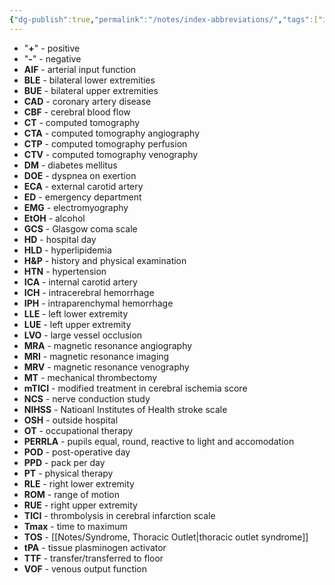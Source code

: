 ```yaml
---
{"dg-publish":true,"permalink":"/notes/index-abbreviations/","tags":["index"],"created":"2023-05-12T20:05:52.000-07:00","updated":"2023-09-01T16:25:04.229-07:00"}
---
```



- "**+**" - positive
- "**-**" - negative
- **AIF** - arterial input function
- **BLE** - bilateral lower extremities
- **BUE** - bilateral upper extremities
- **CAD** - coronary artery disease
- **CBF** - cerebral blood flow
- **CT** - computed tomography
- **CTA** - computed tomography angiography
- **CTP** - computed tomography perfusion
- **CTV** - computed tomography venography
- **DM** - diabetes mellitus
- **DOE** - dyspnea on exertion
- **ECA** - external carotid artery
- **ED** - emergency department
- **EMG** - electromyography
- **EtOH** - alcohol
- **GCS** - Glasgow coma scale
- **HD** - hospital day
- **HLD** - hyperlipidemia
- **H&P** - history and physical examination
- **HTN** - hypertension
- **ICA** - internal carotid artery
- **ICH** - intracerebral hemorrhage
- **IPH** - intraparenchymal hemorrhage
- **LLE** - left lower extremity
- **LUE** - left upper extremity
- **LVO** - large vessel occlusion
- **MRA** - magnetic resonance angiography
- **MRI** - magnetic resonance imaging
- **MRV** - magnetic resonance venography
- **MT** - mechanical thrombectomy
- **mTICI** - modified treatment in cerebral ischemia score
- **NCS** - nerve conduction study
- **NIHSS** - Natioanl Institutes of Health stroke scale
- **OSH** - outside hospital
- **OT** - occupational therapy
- **PERRLA** - pupils equal, round, reactive to light and accomodation
- **POD** - post-operative day
- **PPD** - pack per day
- **PT** - physical therapy
- **RLE** - right lower extremity
- **ROM** - range of motion
- **RUE** - right upper extremity
- **TICI** - thrombolysis in cerebral infarction scale
- **Tmax** - time to maximum
- **TOS** - [[Notes/Syndrome, Thoracic Outlet\|thoracic outlet syndrome]]
- **tPA** - tissue plasminogen activator
- **TTF** - transfer/transferred to floor
- **VOF** - venous output function
